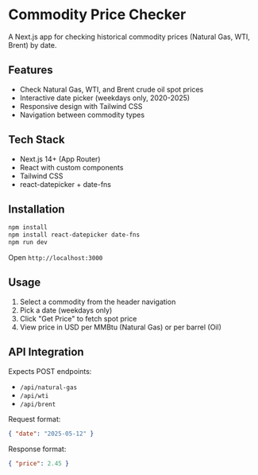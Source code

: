 # Commodity Price Checker

A Next.js app for checking historical commodity prices (Natural Gas, WTI, Brent) by date.

## Features

- Check Natural Gas, WTI, and Brent crude oil spot prices
- Interactive date picker (weekdays only, 2020-2025)
- Responsive design with Tailwind CSS
- Navigation between commodity types

## Tech Stack

- Next.js 14+ (App Router)
- React with custom components
- Tailwind CSS
- react-datepicker + date-fns

## Installation

```bash
npm install
npm install react-datepicker date-fns
npm run dev
```

Open `http://localhost:3000`

## Usage

1. Select a commodity from the header navigation
2. Pick a date (weekdays only)
3. Click "Get Price" to fetch spot price
4. View price in USD per MMBtu (Natural Gas) or per barrel (Oil)

## API Integration

Expects POST endpoints:
- `/api/natural-gas`
- `/api/wti` 
- `/api/brent`

Request format:
```json
{ "date": "2025-05-12" }
```

Response format:
```json
{ "price": 2.45 }
```
